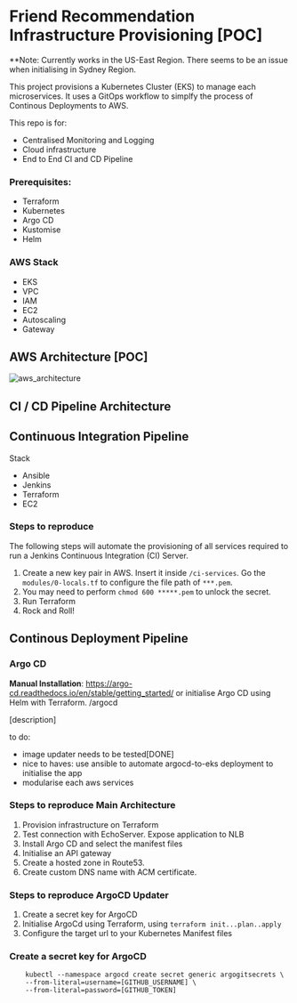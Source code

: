 # Friend Recommendation Infrastructure Provisioning [POC]
**Note: Currently works in the US-East Region. There seems to be an issue when initialising in Sydney Region.

This project provisions a Kubernetes Cluster (EKS) to manage each microservices.  It uses a GitOps workflow to simplfy the process of Continous Deployments to AWS.

This repo is for:
- Centralised Monitoring and Logging 
- Cloud infrastructure
- End to End CI and CD Pipeline




### Prerequisites:
- Terraform 
- Kubernetes 
- Argo CD
- Kustomise
- Helm 


### AWS Stack 
- EKS
- VPC
- IAM 
- EC2
- Autoscaling 
- Gateway 

## AWS Architecture **[POC]**
![aws_architecture](https://github.com/philipdaquin/friend-recommendation-provision/assets/85416532/e1ec189e-6631-4d93-b099-41378943201e)


## CI / CD Pipeline Architecture 


## Continuous Integration Pipeline
Stack 
- Ansible 
- Jenkins
- Terraform 
- EC2

### Steps to reproduce 
The following steps will automate the provisioning of all services required to run a Jenkins Continuous Integration (CI) Server.
1. Create a new key pair in AWS. Insert it inside `/ci-services`. Go the `modules/0-locals.tf` to configure the file path of `***.pem`.
2. You may need to perform `chmod 600 *****.pem` to unlock the secret. 
2. Run Terraform 
3. Rock and Roll!


## Continous Deployment Pipeline
### Argo CD 
**Manual Installation**: https://argo-cd.readthedocs.io/en/stable/getting_started/
or initialise Argo CD using Helm with Terraform. /argocd

[description]



to do:
- image updater needs to be tested[DONE] 
- nice to haves: use ansible to automate argocd-to-eks deployment to initialise the app 
- modularise each aws services 


### Steps to reproduce Main Architecture 
1. Provision infrastructure on Terraform 
2. Test connection with EchoServer. Expose application to NLB 
3. Install Argo CD and select the manifest files 
4. Initialise an API gateway
5. Create a hosted zone in Route53. 
6. Create custom DNS name with ACM certificate. 

### Steps to reproduce ArgoCD Updater
1. Create a secret key for ArgoCD
2. Initialise ArgoCd using Terraform, using `terraform init...plan..apply`
3. Configure the target url to your Kubernetes Manifest files

### Create a secret key for ArgoCD
```
    kubectl --namespace argocd create secret generic argogitsecrets \
    --from-literal=username=[GITHUB_USERNAME] \             
    --from-literal=password=[GITHUB_TOKEN]       
```